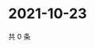 # 2021-10-23

共 0 条

<!-- BEGIN -->
<!-- 最后更新时间 Sat Oct 23 2021 17:14:24 GMT+0800 (China Standard Time) -->

<!-- END -->
